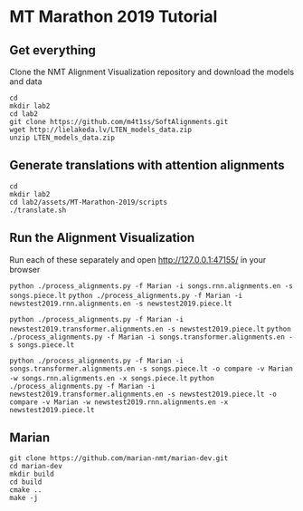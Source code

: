 # MT Marathon 2019 Tutorial

Get everything
---------

Clone the NMT Alignment Visualization repository and download the models and data

```
cd
mkdir lab2
cd lab2
git clone https://github.com/m4t1ss/SoftAlignments.git
wget http://lielakeda.lv/LTEN_models_data.zip
unzip LTEN_models_data.zip
```


Generate translations with attention alignments
---------

```
cd
mkdir lab2
cd lab2/assets/MT-Marathon-2019/scripts
./translate.sh
```

Run the Alignment Visualization
---------

Run each of these separately and open http://127.0.0.1:47155/ in your browser

`python ./process_alignments.py -f Marian -i songs.rnn.alignments.en -s songs.piece.lt`
`python ./process_alignments.py -f Marian -i newstest2019.rnn.alignments.en -s newstest2019.piece.lt`

`python ./process_alignments.py -f Marian -i newstest2019.transformer.alignments.en -s newstest2019.piece.lt`
`python ./process_alignments.py -f Marian -i songs.transformer.alignments.en -s songs.piece.lt`

`python ./process_alignments.py -f Marian -i songs.transformer.alignments.en -s songs.piece.lt -o compare -v Marian -w songs.rnn.alignments.en -x songs.piece.lt`
`python ./process_alignments.py -f Marian -i newstest2019.transformer.alignments.en -s newstest2019.piece.lt -o compare -v Marian -w newstest2019.rnn.alignments.en -x newstest2019.piece.lt`
	

Marian
---------

```
git clone https://github.com/marian-nmt/marian-dev.git
cd marian-dev
mkdir build
cd build
cmake ..
make -j
```